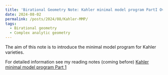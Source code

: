 ```yaml
---
title: 'Birational Geometry Note: Kahler minimal model program PartI Overview'
date: 2024-08-02
permalink: /posts/2024/08/Kahler-MMP/
tags:
  - Birational geometry
  - Complex analytic geometry
---
```


The aim of this note is to introduce the minimal model program for Kahler varieties.


For detailed information see my reading notes (coming before) [Kahler minimal model program Part 1](https://yilimath.github.io/files/Hodge/KahlerMMP1.pdf)